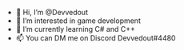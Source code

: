 - 👋 Hi, I’m @Devvedout
- 👀 I’m interested in game development
- 🌱 I’m currently learning C# and C++
- 📫 You can DM me on Discord Devvedout#4480 

<!---
Devvedout/Devvedout is a ✨ special ✨ repository because its `README.md` (this file) appears on your GitHub profile.
You can click the Preview link to take a look at your changes.
--->
